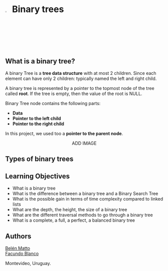# <a> <img src="https://upload.wikimedia.org/wikipedia/commons/thumb/1/18/C_Programming_Language.svg/1200px-C_Programming_Language.svg.png" alt="C logo" width=3% heigth=3% ></img></a> Binary trees

## What is a binary tree?
A binary Tree is a **tree data structure** with at most 2 children. Since each element can have only 2 children: typically named the left and right child.

A binary tree is represented by a pointer to the topmost node of the tree called **root**. If the tree is empty, then the value of the root is NULL.

Binary Tree node contains the following parts:
- **Data**
- **Pointer to the left child**
- **Pointer to the right child**

In this project, we used too a **pointer to the parent node**.
<div align="center">

ADD IMAGE

</div>

## Types of binary trees

## Learning Objectives
- What is a binary tree
- What is the difference between a binary tree and a Binary Search Tree
- What is the possible gain in terms of time complexity compared to linked lists
- What are the depth, the height, the size of a binary tree
- What are the different traversal methods to go through a binary tree
- What is a complete, a full, a perfect, a balanced binary tree

## Authors
[Belén Matto](https://www.linkedin.com/in/mattobelen/)  
[Facundo Blanco](https://www.linkedin.com/in/facundo-blanco-0534ba229/)

Montevideo, Uruguay.
